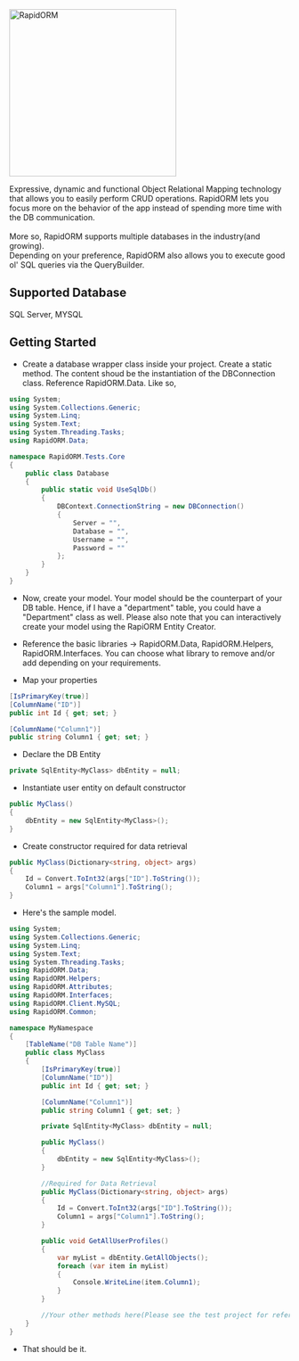 <img src="http://deepmirage.com/git/rapidormlogo.png" alt="RapidORM" width="300px"/>

Expressive, dynamic and functional Object Relational Mapping technology that allows you to easily perform CRUD operations. RapidORM lets you focus more on the behavior of the app instead of spending more time with the DB communication.
<br/><br/>
More so, RapidORM supports multiple databases in the industry(and growing). <br/>
Depending on your preference, RapidORM also allows you to execute good ol' SQL queries via the QueryBuilder.

## Supported Database

SQL Server, MYSQL

## Getting Started

- Create a database wrapper class inside your project. Create a static method. The content shoud be the instantiation of the DBConnection class. Reference RapidORM.Data. Like so,

```c#
using System;
using System.Collections.Generic;
using System.Linq;
using System.Text;
using System.Threading.Tasks;
using RapidORM.Data;

namespace RapidORM.Tests.Core
{
    public class Database
    {
        public static void UseSqlDb()
        {
            DBContext.ConnectionString = new DBConnection()
            {
                Server = "",
                Database = "",
                Username = "",
                Password = ""
            };
        }
    }
}
```

- Now, create your model. Your model should be the counterpart of your DB table. Hence, if I have a "department" table, you could have a "Department" class as well. Please also note that you can interactively create your model using the RapiORM Entity Creator.

- Reference the basic libraries -> RapidORM.Data, RapidORM.Helpers, RapidORM.Interfaces. You can choose what library to remove and/or add depending on your requirements.

- Map your properties

```c#
[IsPrimaryKey(true)]
[ColumnName("ID")]
public int Id { get; set; }

[ColumnName("Column1")]
public string Column1 { get; set; }
```

- Declare the DB Entity

```c#
private SqlEntity<MyClass> dbEntity = null;
```

- Instantiate user entity on default constructor

```c#
public MyClass()
{
    dbEntity = new SqlEntity<MyClass>();
}
```

- Create constructor required for data retrieval

```c#
public MyClass(Dictionary<string, object> args)
{
    Id = Convert.ToInt32(args["ID"].ToString());
    Column1 = args["Column1"].ToString();         
}
```

- Here's the sample model.

```c#
using System;
using System.Collections.Generic;
using System.Linq;
using System.Text;
using System.Threading.Tasks;
using RapidORM.Data;
using RapidORM.Helpers;
using RapidORM.Attributes;
using RapidORM.Interfaces;
using RapidORM.Client.MySQL;
using RapidORM.Common;

namespace MyNamespace
{
    [TableName("DB Table Name")]
    public class MyClass
    {
        [IsPrimaryKey(true)]
        [ColumnName("ID")]
        public int Id { get; set; }

        [ColumnName("Column1")]
        public string Column1 { get; set; }

        private SqlEntity<MyClass> dbEntity = null;

        public MyClass()
        {
            dbEntity = new SqlEntity<MyClass>();
        }

        //Required for Data Retrieval
        public MyClass(Dictionary<string, object> args)
        {
            Id = Convert.ToInt32(args["ID"].ToString());
            Column1 = args["Column1"].ToString();         
        }

        public void GetAllUserProfiles()
        {
            var myList = dbEntity.GetAllObjects();
            foreach (var item in myList)
            {
                Console.WriteLine(item.Column1);
            }
        }

        //Your other methods here(Please see the test project for reference)
    }
}
```

- That should be it.
